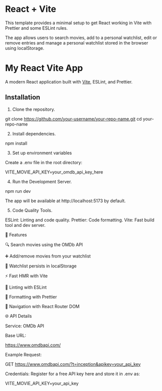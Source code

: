 # React + Vite

This template provides a minimal setup to get React working in Vite with Prettier and some ESLint rules.

The app allows users to search movies, add to a personal watchlist, edit or remove entries and manage a personal watchlist stored in the browser using localStorage.

# My React Vite App

A modern React application built with [Vite](https://vitejs.dev/), ESLint, and Prettier.

## Installation

1. Clone the repository.

git clone https://github.com/your-username/your-repo-name.git
cd your-repo-name

2. Install dependencies.

npm install

3. Set up environment variables

Create a .env file in the root directory:

VITE_MOVIE_API_KEY=your_omdb_api_key_here

4. Run the Development Server.

npm run dev

The app will be available at http://localhost:5173 by default.

5. Code Quality Tools.

ESLint: Linting and code quality.
Prettier: Code formatting.
Vite: Fast build tool and dev server.

🧩 Features

🔍 Search movies using the OMDb API

➕ Add/remove movies from your watchlist

💾 Watchlist persists in localStorage

⚡ Fast HMR with Vite

🧹 Linting with ESLint

🎨 Formatting with Prettier

🧭 Navigation with React Router DOM

🌐 API Details

Service: OMDb API

Base URL:

https://www.omdbapi.com/

Example Request:

GET https://www.omdbapi.com/?t=inception&apikey=your_api_key

Credentials:
Register for a free API key here
and store it in .env as:

VITE_MOVIE_API_KEY=your_api_key
